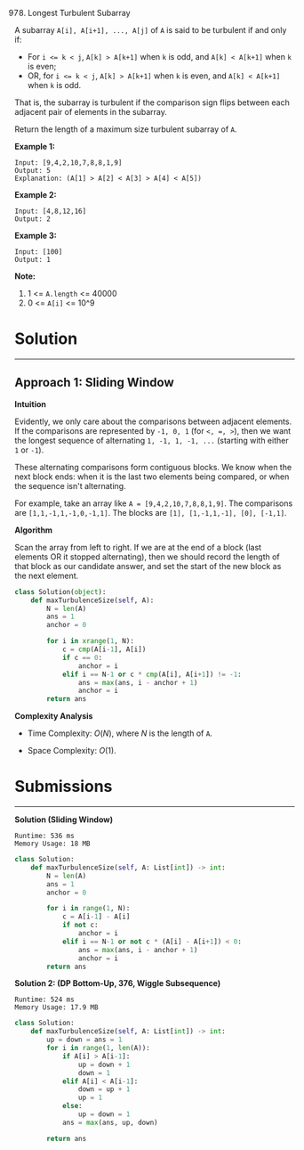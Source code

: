 978. Longest Turbulent Subarray

A subarray `A[i], A[i+1], ..., A[j]` of `A` is said to be turbulent if and only if:

* For `i <= k < j`, `A[k] > A[k+1]` when `k` is odd, and `A[k] < A[k+1]` when `k` is even;
* OR, for `i <= k < j`, `A[k] > A[k+1]` when `k` is even, and `A[k] < A[k+1]` when `k` is odd.

That is, the subarray is turbulent if the comparison sign flips between each adjacent pair of elements in the subarray.

Return the length of a maximum size turbulent subarray of `A`.

 

**Example 1:**
```
Input: [9,4,2,10,7,8,8,1,9]
Output: 5
Explanation: (A[1] > A[2] < A[3] > A[4] < A[5])
```

**Example 2:**
```
Input: [4,8,12,16]
Output: 2
```

**Example 3:**
```
Input: [100]
Output: 1
```

**Note:**

1. 1 <= `A.length` <= 40000
1. 0 <= `A[i]` <= 10^9

# Solution
---
## Approach 1: Sliding Window
**Intuition**

Evidently, we only care about the comparisons between adjacent elements. If the comparisons are represented by `-1, 0, 1` (for `<, =, >`), then we want the longest sequence of alternating `1, -1, 1, -1, ...` (starting with either `1` or `-1`).

These alternating comparisons form contiguous blocks. We know when the next block ends: when it is the last two elements being compared, or when the sequence isn't alternating.

For example, take an array like `A = [9,4,2,10,7,8,8,1,9]`. The comparisons are `[1,1,-1,1,-1,0,-1,1]`. The blocks are `[1], [1,-1,1,-1], [0], [-1,1]`.

**Algorithm**

Scan the array from left to right. If we are at the end of a block (last elements OR it stopped alternating), then we should record the length of that block as our candidate answer, and set the start of the new block as the next element.

```python
class Solution(object):
    def maxTurbulenceSize(self, A):
        N = len(A)
        ans = 1
        anchor = 0

        for i in xrange(1, N):
            c = cmp(A[i-1], A[i])
            if c == 0:
                anchor = i
            elif i == N-1 or c * cmp(A[i], A[i+1]) != -1:
                ans = max(ans, i - anchor + 1)
                anchor = i
        return ans
```

**Complexity Analysis**

* Time Complexity: $O(N)$, where $N$ is the length of `A`.

* Space Complexity: $O(1)$.

# Submissions
---
**Solution (Sliding Window)**
```
Runtime: 536 ms
Memory Usage: 18 MB
```
```python
class Solution:
    def maxTurbulenceSize(self, A: List[int]) -> int:
        N = len(A)
        ans = 1
        anchor = 0

        for i in range(1, N):
            c = A[i-1] - A[i]
            if not c:
                anchor = i
            elif i == N-1 or not c * (A[i] - A[i+1]) < 0:
                ans = max(ans, i - anchor + 1)
                anchor = i
        return ans
```

**Solution 2: (DP Bottom-Up, 376, Wiggle Subsequence)**
```
Runtime: 524 ms
Memory Usage: 17.9 MB
```
```python
class Solution:
    def maxTurbulenceSize(self, A: List[int]) -> int:
        up = down = ans = 1
        for i in range(1, len(A)):
            if A[i] > A[i-1]:
                up = down + 1
                down = 1
            elif A[i] < A[i-1]:
                down = up + 1
                up = 1
            else:
                up = down = 1
            ans = max(ans, up, down)

        return ans

```